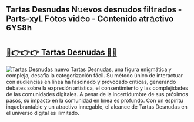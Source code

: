 ## Tartas Desnudas N𝚞𝚎vos desn𝚞dos filtr𝚊dos - Parts-xyL F𝚘tos vid𝚎o - C𝚘ntenido atr𝚊ctivo 6YS8h

# <h2><a href="http://mbbqyf8.tromn.icu/?c=Tartas+Desnudas">🔗👉👉👉 Tartas Desnudas 🔗🔗</a></h2>

[![Tartas Desnudas nuevo](https://i.imgur.com/pEAQMta.gif)](http://mbbqyf8.tromn.icu/?c=Tartas+Desnudas)
Tartas Desnudas, una figura enigmática y compleja, desafía la categorización fácil. Su método único de interactuar con audiencias en línea ha fascinado y provocado críticas, generando debates sobre la expresión artística, el consentimiento y las complejidades de las comunidades digitales. A pesar de la incertidumbre de sus próximos pasos, su impacto en la comunidad en línea es profundo. Con un espíritu inquebrantable y un atractivo innegable, el alcance de Tartas Desnudas en el universo digital es ilimitado.
